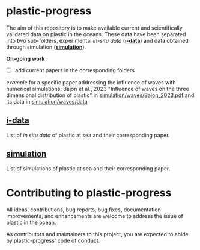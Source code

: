 # plastic-progress

The aim of this repository is to make available current and scientifically validated data on plastic in the oceans. These data have been separated into two sub-folders, experimental *in-situ data* (**[i-data](i-data)**) and data obtained through simulation (**[simulation](simulation)**).

**On-going work** : 
- [ ] add current papers in the corresponding folders

*example* for a specific paper addressing the influence of waves with numerical simulations: Bajon et al., 2023 "Influence of waves on the three dimensional distribution of plastic" in [simulation/waves/Bajon\_2023.pdf](simulation/waves/Bajon\_2023.pdf) and its data in [simulation/waves/data](simulation/waves/data)

## [i-data](i-data)
List of *in situ data* of plastic at sea and their corresponding paper.

## [simulation](simulation)
List of simulations of plastic at sea and their corresponding paper.

# Contributing to plastic-progress

All ideas, contributions, bug reports, bug fixes, documentation improvements, and enhancements are welcome to address the issue of plastic in the ocean.

As contributors and maintainers to this project, you are expected to abide by plastic-progress' code of conduct. 



